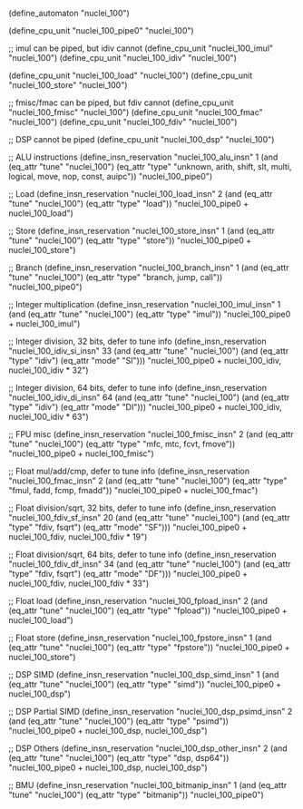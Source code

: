 (define_automaton "nuclei_100")

(define_cpu_unit "nuclei_100_pipe0" "nuclei_100")

;; imul can be piped, but idiv cannot
(define_cpu_unit "nuclei_100_imul" "nuclei_100")
(define_cpu_unit "nuclei_100_idiv" "nuclei_100")

(define_cpu_unit "nuclei_100_load" "nuclei_100")
(define_cpu_unit "nuclei_100_store" "nuclei_100")

;; fmisc/fmac can be piped, but fdiv cannot
(define_cpu_unit "nuclei_100_fmisc" "nuclei_100")
(define_cpu_unit "nuclei_100_fmac" "nuclei_100")
(define_cpu_unit "nuclei_100_fdiv" "nuclei_100")

;; DSP cannot be piped
(define_cpu_unit "nuclei_100_dsp" "nuclei_100")

;; ALU instructions
(define_insn_reservation "nuclei_100_alu_insn" 1
  (and (eq_attr "tune" "nuclei_100")
    (eq_attr "type" "unknown, arith, shift, slt, multi, logical, move, nop, const, auipc"))
  "nuclei_100_pipe0")

;; Load
(define_insn_reservation "nuclei_100_load_insn" 2
  (and (eq_attr "tune" "nuclei_100")
       (eq_attr "type" "load"))
  "nuclei_100_pipe0 + nuclei_100_load")

;; Store
(define_insn_reservation "nuclei_100_store_insn" 1
  (and (eq_attr "tune" "nuclei_100")
       (eq_attr "type" "store"))
  "nuclei_100_pipe0 + nuclei_100_store")

;; Branch
(define_insn_reservation "nuclei_100_branch_insn" 1
  (and (eq_attr "tune" "nuclei_100")
       (eq_attr "type" "branch, jump, call"))
  "nuclei_100_pipe0")

;; Integer multiplication
(define_insn_reservation "nuclei_100_imul_insn" 1
  (and (eq_attr "tune" "nuclei_100")
       (eq_attr "type" "imul"))
  "nuclei_100_pipe0 + nuclei_100_imul")

;; Integer division, 32 bits, defer to tune info
(define_insn_reservation "nuclei_100_idiv_si_insn" 33
  (and (eq_attr "tune" "nuclei_100")
       (and (eq_attr "type" "idiv")
            (eq_attr "mode" "SI")))
  "nuclei_100_pipe0 + nuclei_100_idiv, nuclei_100_idiv * 32")

;; Integer division, 64 bits, defer to tune info
(define_insn_reservation "nuclei_100_idiv_di_insn" 64
  (and (eq_attr "tune" "nuclei_100")
       (and (eq_attr "type" "idiv")
            (eq_attr "mode" "DI")))
  "nuclei_100_pipe0 + nuclei_100_idiv, nuclei_100_idiv * 63")

;; FPU misc
(define_insn_reservation "nuclei_100_fmisc_insn" 2
  (and (eq_attr "tune" "nuclei_100")
       (eq_attr "type" "mfc, mtc, fcvt, fmove"))
  "nuclei_100_pipe0 + nuclei_100_fmisc")

;; Float mul/add/cmp, defer to tune info
(define_insn_reservation "nuclei_100_fmac_insn" 2
  (and (eq_attr "tune" "nuclei_100")
       (eq_attr "type" "fmul, fadd, fcmp, fmadd"))
  "nuclei_100_pipe0 + nuclei_100_fmac")

;; Float division/sqrt, 32 bits, defer to tune info
(define_insn_reservation "nuclei_100_fdiv_sf_insn" 20
  (and (eq_attr "tune" "nuclei_100")
       (and (eq_attr "type" "fdiv, fsqrt")
            (eq_attr "mode" "SF")))
  "nuclei_100_pipe0 + nuclei_100_fdiv, nuclei_100_fdiv * 19")

;; Float division/sqrt, 64 bits, defer to tune info
(define_insn_reservation "nuclei_100_fdiv_df_insn" 34
  (and (eq_attr "tune" "nuclei_100")
       (and (eq_attr "type" "fdiv, fsqrt")
            (eq_attr "mode" "DF")))
  "nuclei_100_pipe0 + nuclei_100_fdiv, nuclei_100_fdiv * 33")

;; Float load
(define_insn_reservation "nuclei_100_fpload_insn" 2
  (and (eq_attr "tune" "nuclei_100")
       (eq_attr "type" "fpload"))
  "nuclei_100_pipe0 + nuclei_100_load")

;; Float store
(define_insn_reservation "nuclei_100_fpstore_insn" 1
  (and (eq_attr "tune" "nuclei_100")
       (eq_attr "type" "fpstore"))
  "nuclei_100_pipe0 + nuclei_100_store")

;; DSP SIMD
(define_insn_reservation "nuclei_100_dsp_simd_insn" 1
  (and (eq_attr "tune" "nuclei_100")
       (eq_attr "type" "simd"))
  "nuclei_100_pipe0 + nuclei_100_dsp")

;; DSP Partial SIMD
(define_insn_reservation "nuclei_100_dsp_psimd_insn" 2
  (and (eq_attr "tune" "nuclei_100")
       (eq_attr "type" "psimd"))
  "nuclei_100_pipe0 + nuclei_100_dsp, nuclei_100_dsp")

;; DSP Others
(define_insn_reservation "nuclei_100_dsp_other_insn" 2
  (and (eq_attr "tune" "nuclei_100")
       (eq_attr "type" "dsp, dsp64"))
  "nuclei_100_pipe0 + nuclei_100_dsp, nuclei_100_dsp")

;; BMU
(define_insn_reservation "nuclei_100_bitmanip_insn" 1
  (and (eq_attr "tune" "nuclei_100")
       (eq_attr "type" "bitmanip"))
  "nuclei_100_pipe0")
